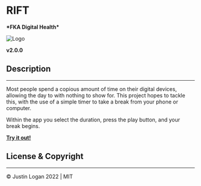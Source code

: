 # **RIFT**

**\*FKA Digital Health\***

![Logo](/public/favicon.ico)

**v2.0.0**

## **Description**

---

Most people spend a copious amount of time on their digital devices, allowing the day to with nothing to show for. This project hopes to tackle this, with the use of a simple timer to take a break from your phone or computer.

Within the app you select the duration, press the play button, and your break begins.

**[Try it out!]()**

## **License & Copyright**

---

&copy; Justin Logan 2022 | MIT

